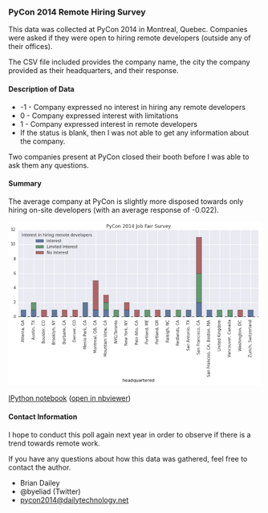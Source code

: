 ### PyCon 2014 Remote Hiring Survey

This data was collected at PyCon 2014 in Montreal, Quebec. Companies were asked
if they were open to hiring remote developers (outside any of their offices).

The CSV file included provides the company name, the city the company provided
as their headquarters, and their response.

#### Description of Data

- -1 - Company expressed no interest in hiring any remote developers
- 0 - Company expressed interest with limitations
- 1 - Company expressed interest in remote developers
- If the status is blank, then I was not able to get any information about the company.

Two companies present at PyCon closed their booth before I was able to ask them
any questions.


#### Summary

The average company at PyCon is slightly more disposed towards only hiring
on-site developers (with an average response of -0.022).

![Pycon 2014 Job Fair Survey Crosstab Stacked Bar Chart](/pycon_2014_survey_crosstab_stacked_bar_chart.png)

[IPython notebook](https://raw.githubusercontent.com/westurner/pycon-2014-job-fair/add_ipynb_crosstab_and_chart/pycon_2014_job_fair_survey_analysis.ipynb)
([open in nbviewer](http://nbviewer.ipython.org/github/westurner/pycon-2014-job-fair/blob/add_ipynb_crosstab_and_chart/pycon_2014_job_fair_survey_analysis.ipynb))

#### Contact Information

I hope to conduct this poll again next year in order to observe if there
is a trend towards remote work.

If you have any questions about how this data was gathered, feel free to
contact the author.

- Brian Dailey
- @byeliad (Twitter)
- pycon2014@dailytechnology.net

